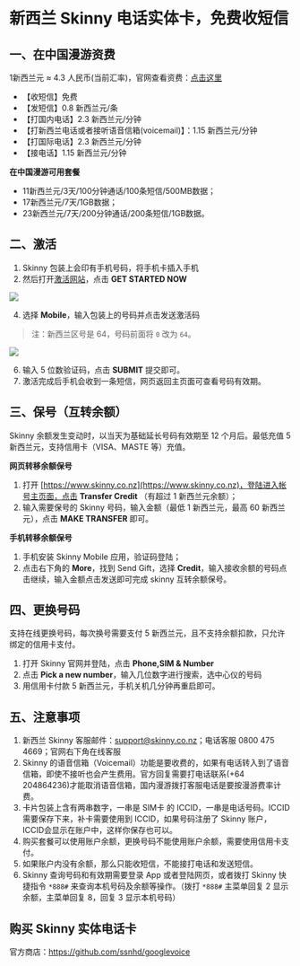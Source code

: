 # 新西兰 Skinny 电话实体卡，免费收短信




## 一、在中国漫游资费
1新西兰元 ≈ 4.3 人民币(当前汇率)，官网查看资费：[点击这里](https://www.skinny.co.nz/pricing/overseas-roaming/)

- 【收短信】免费
- 【发短信】0.8 新西兰元/条
- 【打国内电话】2.3 新西兰元/分钟 
- 【打新西兰电话或者接听语音信箱(voicemail)】：1.15 新西兰元/分钟 
- 【打国际电话】2.3 新西兰元/分钟 
- 【接电话】1.15 新西兰元/分钟

**在中国漫游可用套餐**

- 11新西兰元/3天/100分钟通话/100条短信/500MB数据；
- 17新西兰元/7天/1GB数据；
- 23新西兰元/7天/200分钟通话/200条短信/1GB数据。

## 二、激活

1. Skinny 包装上会印有手机号码，将手机卡插入手机
2. 然后打开[激活网站](https://www.skinny.co.nz/register/)，点击 **GET STARTED NOW**

![](https://i.imgur.com/PalQ1Ec.png)
  
4. 选择 **Mobile**，输入包装上的号码并点击发送激活码

>注：新西兰区号是 64，号码前面将 `0` 改为 `64`。

![](https://i.imgur.com/s2LtEQ7.png)
  
6. 输入 5 位数验证码，点击 **SUBMIT** 提交即可。
7. 激活完成后手机会收到一条短信，网页返回主页面可查看号码有效期。

## 三、保号（互转余额）

Skinny 余额发生变动时，以当天为基础延长号码有效期至 12 个月后。最低充值 5 新西兰元，支持信用卡（VISA、MASTE 等）充值。

**网页转移余额保号**

1. 打开 [https://www.skinny.co.nz](https://www.skinny.co.nz)，登陆进入帐号主页面，点击 **Transfer Credit** （有超过 1 新西兰元余额）；
2. 输入需要保号的 Skinny 号码，输入金额（最低 1 新西兰元，最高 60 新西兰元），点击 **MAKE TRANSFER** 即可。

**手机转移余额保号**

1. 手机安装 Skinny Mobile 应用，验证码登陆；
2. 点击右下角的 **More**，找到 Send Gift，选择 **Credit**，输入接收余额的号码点击继续，输入金额点击发送即可完成 skinny 互转余额保号。

## 四、更换号码
支持在线更换号码，每次换号需要支付 5 新西兰元，且不支持余额扣款，只允许绑定的信用卡支付。
1. 打开 Skinny 官网并登陆，点击 **Phone,SIM & Number**
2. 点击 **Pick a new number**，输入几位数字进行搜索，选中心仪的号码
3. 用信用卡付款 5 新西兰元，手机关机几分钟再重启即可。

## 五、注意事项
1. 新西兰 Skinny 客服邮件：support@skinny.co.nz；电话客服 0800 475 4669；官网右下角在线客服
2. Skinny 的语音信箱（Voicemail）功能是要收费的，如果有电话转入到了语音信箱，即使不接听也会产生费用。官方回复需要打电话联系(+64 204864236)才能取消语音信箱，国内漫游拨打客服电话是要按漫游费率计费。
3. 卡片包装上含有两串数字，一串是 SIM卡 的 ICCID，一串是电话号码。ICCID 需要保存下来，补卡需要使用到 ICCID，如果号码注册了 Skinny 账户，ICCID会显示在账户中，这样你保存也可以。
4. 购买套餐可以使用账户余额，更换号码不能使用账户余额，需要使用信用卡支付。
5. 如果账户内没有余额，那么只能收短信，不能接打电话和发送短信。
6. Skinny 查询号码和有效期需要登录 App 或者登陆网页，或者拨打 Skinny 快捷指令 `*888#` 来查询本机号码及余额等操作。（拨打 `*888#` 主菜单回复 2 显示余额，主菜单回复 8，回复 3 显示本机号码）


## 购买 Skinny 实体电话卡

官方商店：https://github.com/ssnhd/googlevoice
